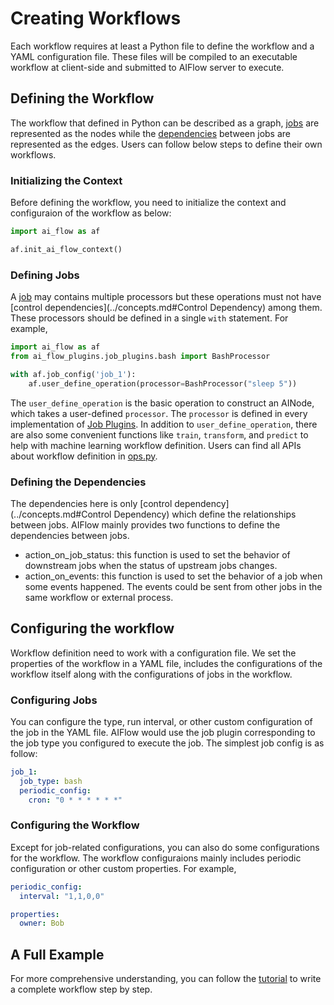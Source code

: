 # Creating Workflows

Each workflow requires at least a Python file to define the workflow and a YAML configuration file. These files will be compiled to an executable workflow at client-side and submitted to AIFlow server to execute.

## Defining the Workflow

The workflow that defined in Python can be described as a graph, [jobs](../concepts.md#Job) are represented as the nodes while the [dependencies](../concepts.md) between jobs are represented as the edges. Users can follow below steps to define their own workflows.

### Initializing the Context

Before defining the workflow, you need to initialize the context and configuraion of the workflow as below:

```python
import ai_flow as af

af.init_ai_flow_context()
```

### Defining Jobs

A [job](../concepts.md#Job) may contains multiple processors but these operations must not have [control dependencies](../concepts.md#Control Dependency) among them. These processors should be defined in a single `with` statement.  For example,

```python
import ai_flow as af
from ai_flow_plugins.job_plugins.bash import BashProcessor

with af.job_config('job_1'):
    af.user_define_operation(processor=BashProcessor("sleep 5"))
```

The `user_define_operation` is the basic operation to construct an AINode, which takes a user-defined `processor`. The `processor` is defined in every implementation of [Job Plugins](../plugins/job_plugin.md). In addition to `user_define_operation`, there are also some convenient functions like `train`, `transform`, and `predict` to help with machine learning workflow definition. Users can find all APIs about workflow definition in [ops.py](https://github.com/flink-extended/ai-flow/blob/master/ai_flow/api/ops.py).

### Defining the Dependencies

The dependencies here is only [control dependency](../concepts.md#Control Dependency) which define the relationships between jobs. AIFlow mainly provides two functions to define the dependencies between jobs.

- action_on_job_status: this function is used to set the behavior of downstream jobs when the status of upstream jobs changes.
- action_on_events: this function is used to set the behavior of a job when some events happened. The events could be sent from other jobs in the same workflow or external process.

## Configuring the workflow

Workflow definition need to work with a configuration file. We set the properties of the workflow in a YAML file, includes the configurations of the workflow itself along with the configurations of jobs in the workflow.

### Configuring Jobs

You can configure the type, run interval, or other custom configuration of the job in the YAML file. AIFlow would use the job plugin corresponding to the job type you configured to execute the job. The simplest job config is as follow:

```yaml
job_1:
  job_type: bash
  periodic_config:
    cron: "0 * * * * * *"
```

### Configuring the Workflow

Except for job-related configurations, you can also do some configurations for the workflow. The workflow configuraions mainly includes periodic configuration or other custom properties. For example,


```yaml
periodic_config:
  interval: "1,1,0,0"

properties:
  owner: Bob
```

## A Full Example

For more comprehensive understanding, you can follow the [tutorial](../tutorial_and_examples/tutorial.md) to write a complete workflow step by step.

